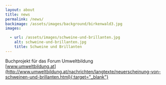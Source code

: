 ```yaml
---
layout: about
title: news
permalink: /news/
backimage: /assets/images/background/birkenwald3.jpg
images:

  - url: /assets/images/schweine-und-brillanten.jpg
    alt: schweine-und-brillanten.jpg
    title: Schweine und Brillanten
---
```


Buchprojekt für das Forum Umweltbildung  
[www.umweltbildung.at](http://www.umweltbildung.at/nachrichten/langtexte/neuerscheinung-von-schweinen-und-brillanten.html){:target="_blank"}
